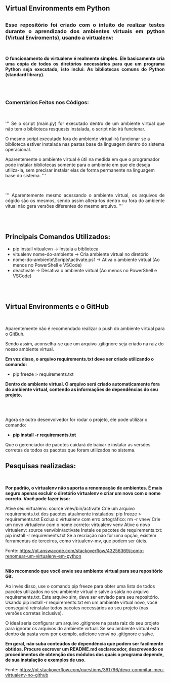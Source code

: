 ## Virtual Environments em Python

##

### <p align="justify"> Esse repositório foi criado com o intuito de realizar testes durante o aprendizado dos ambientes virtuais em python (Virtual Enviroments), usando a virtualenv: <p/>

<br/>

**<p align="justify"> O funcionamento do virtualenv é realmente simples. Ele basicamente cria uma cópia de todos os diretórios necessários para que um programa Python seja executado, isto inclui: As bibliotecas comuns do Python (standard library). </p>**

## 
<br/>

### Comentários Feitos nos Códigos:
<br/>

<p align="justify">
'''
Se o script (main.py) for executado dentro de um ambiente virtual que
não tem o biblioteca resquests instalada, o script não irá funcionar.

O mesmo script executado fora do ambiente virtual irá funcionar se a 
biblioteca estiver instalada nas pastas base da linguagem dentro do 
sistema operacional.

Aparentemente o ambiente virtual é útil na medida em que o programador
pode instalar bibliotecas somente para o ambiente em que ele deseja utiliza-la,
sem precisar instalar elas de forma permanente na linguagem base do sistema.
'''
</p>

</br>

<p align="justify">
'''
Aparentemente mesmo acessando o ambiente virtual, os arquivos de cógido são os mesmos, sendo assim 
altera-los dentro ou fora do ambiente vitual não gera versões diferentes do mesmo arquivo.
'''
</p>

##
<br/>

## Principais Comandos Utilizados:

- pip install vitualevn -> Instala a biblioteca
- vitualenv nome-do-ambiente -> Cria ambiente virtual no diretório
- nome-do-ambiente\Scripts\activate.ps1 -> Ativa o ambiente virtual (Ao menos no PowerShell e VSCode)
- deactivate -> Desativa o ambiente virtual (Ao menos no PowerShell e VSCode)

##
<br/>

## Virtual Environments e o GitHub
<br/>

Aparentemente não é recomendado realizar o push do ambiente virtual para o GitBuh.

Sendo assim, aconselha-se que um arquivo .gitignore seja criado na raiz do nosso ambiente virtual.

**Em vez disso, o arquivo requirements.txt deve ser criado utilizando o comando:**

- pip freeze > requirements.txt 

**Dentro do ambiente virtual. O arquivo será criado automaticamente fora do ambiente virtual, contendo as informações de dependências do seu projeto.**

<br/>

##

Agora se outro desenvolvedor for rodar o projeto, ele pode utilizar o comando:

- **pip install -r requirements.txt**

Que o gerenciador de pacotes cuidará de baixar e instalar as versões corretas de todos os pacotes que foram utilizados no sistema.

##

## Pesquisas realizadas:

<br/>

**Por padrão, o virtualenv não suporta a renomeação de ambientes. É mais seguro apenas excluir o diretório virtualenv e criar um novo com o nome correto. Você pode fazer isso:**

Ative seu virtualenv: source vnev/bin/activate
Crie um arquivo requirements.txt dos pacotes atualmente instalados: pip freeze > requirements.txt
Exclua o virtualenv com erro ortográfico: rm -r vnev/
Crie um novo virtualenv com o nome correto: virtualenv venv
Ative o novo virtualenv: source venv/bin/activate
Instale os pacotes de requirements.txt: pip install -r requirements.txt
Se a recriação não for uma opção, existem ferramentas de terceiros, como virtualenv-mv, que podem ser úteis.

Fonte: https://pt.answacode.com/stackoverflow/43256369/como-renomear-um-virtualenv-em-python

##

**Não recomendo que você envie seu ambiente virtual para seu repositório Git.**

Ao invés disso, use o comando pip freeze para obter uma lista de todos pacotes utilizados no seu ambiente virtual e salve a saída no arquivo requirements.txt. Este arquivo sim, deve ser enviado para seu repositório. Usando pip install -r requirements.txt em um ambiente virtual novo, você conseguirá reinstalar todos pacotes necessários ao seu projeto (nas versões corretas inclusive).

O ideal seria configurar um arquivo .gitignore na pasta raiz do seu projeto para ignorar os arquivos do ambiente virtual. Se seu ambiente virtual está dentro da pasta venv por exemplo, adicione venv/ no .gitignore e salve.

**Em geral, não suba conteúdos de dependência que podem ser facilmente obtidos. Procure escrever um README.md esclarecedor, descrevendo os procedimentos de obtenção dos módulos dos quais o programa depende, de sua instalação e exemplos de uso.**

Fonte: https://pt.stackoverflow.com/questions/391796/devo-commitar-meu-virtualenv-no-github
